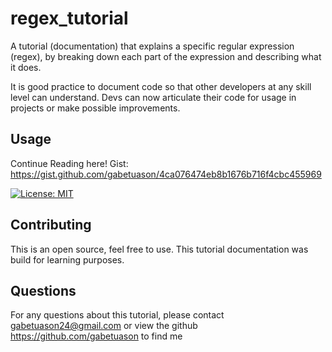 # regex_tutorial
A tutorial (documentation) that explains a specific regular expression (regex), by breaking down each part of the expression and describing what it does.

It is good practice to document code so that other developers at any skill level can understand. Devs can now articulate their code for usage in projects or make possible improvements.

## Usage

Continue Reading here!
Gist: https://gist.github.com/gabetuason/4ca076474eb8b1676b716f4cbc455969

[![License: MIT](https://img.shields.io/badge/License-MIT-yellow.svg)](https://opensource.org/licenses/MIT)

## Contributing

This is an open source, feel free to use. This tutorial documentation was build for learning purposes.

## Questions

For any questions about this tutorial, please contact gabetuason24@gmail.com or view the github https://github.com/gabetuason to find me
